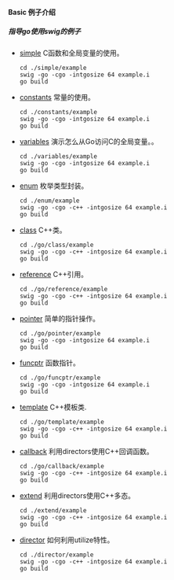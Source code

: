 #### Basic 例子介绍

##### 指导go使用swig的例子
+ [simple](./simple)  C函数和全局变量的使用。
    ```
    cd ./simple/example
    swig -go -cgo -intgosize 64 example.i   
    go build
    ```
+ [constants](./constants) 常量的使用。
    ```
    cd ./constants/example
    swig -go -cgo -intgosize 64 example.i   
    go build 
    ```
+ [variables](./variables) 演示怎么从Go访问C的全局变量。。
    ```
    cd ./variables/example
    swig -go -cgo -intgosize 64 example.i   
    go build
    ```
+ [enum](./enum) 枚举类型封装。
    ```
    cd ./enum/example
    swig -go -cgo -c++ -intgosize 64 example.i  
    go build
    ```
+ [class](./class) C++类。
    ```
    cd ./go/class/example
    swig -go -cgo -c++ -intgosize 64 example.i   
    go build
    ```
+ [reference](./reference) C++引用。
    ```
    cd ./go/reference/example
    swig -go -cgo -c++ -intgosize 64 example.i   
    go build
    ```
+ [pointer](./pointer) 简单的指针操作。
    ```
    cd ./go/pointer/example
    swig -go -cgo -intgosize 64 example.i
    go build
    ```
+ [funcptr](./go/funcptr) 函数指针。
    ```
    cd ./go/funcptr/example
    swig -go -cgo -intgosize 64 example.i
    go build
    ```
+ [template](./template) C++模板类.
    ```
    cd ./go/template/example
    swig -go -cgo -c++ -intgosize 64 example.i
    go build
    ```
+ [callback](./go/callback)  利用directors使用C++回调函数。
    ```
    cd ./go/callback/example
    swig -go -cgo -c++ -intgosize 64 example.i
    go build
    ```
+ [extend](./extend) 利用directors使用C++多态。
    ```
    cd ./extend/example
    swig -go -cgo -c++ -intgosize 64 example.i
    go build
    ```
+ [director](./director)  如何利用utilize特性。
    ```
    cd ./director/example
    swig -go -cgo -c++ -intgosize 64 example.i
    go build
    ```